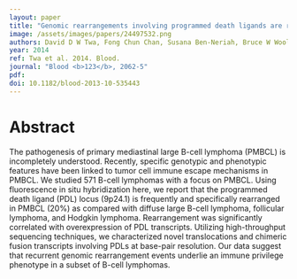 ```yaml
---
layout: paper
title: "Genomic rearrangements involving programmed death ligands are recurrent in primary mediastinal large B-cell lymphoma."
image: /assets/images/papers/24497532.png
authors: David D W Twa, Fong Chun Chan, Susana Ben-Neriah, Bruce W Woolcock, Anja Mottok, King L Tan, Graham W Slack, Jay Gunawardana, Raymond S Lim, Andrew W McPherson, Robert Kridel, Adele Telenius, David W Scott, Kerry J Savage, Sohrab P Shah, Randy D Gascoyne, Christian Steidl
year: 2014
ref: Twa et al. 2014. Blood.
journal: "Blood <b>123</b>, 2062-5"
pdf: 
doi: 10.1182/blood-2013-10-535443
---
```


# Abstract

The pathogenesis of primary mediastinal large B-cell lymphoma (PMBCL) is incompletely understood. Recently, specific genotypic and phenotypic features have been linked to tumor cell immune escape mechanisms in PMBCL. We studied 571 B-cell lymphomas with a focus on PMBCL. Using fluorescence in situ hybridization here, we report that the programmed death ligand (PDL) locus (9p24.1) is frequently and specifically rearranged in PMBCL (20%) as compared with diffuse large B-cell lymphoma, follicular lymphoma, and Hodgkin lymphoma. Rearrangement was significantly correlated with overexpression of PDL transcripts. Utilizing high-throughput sequencing techniques, we characterized novel translocations and chimeric fusion transcripts involving PDLs at base-pair resolution. Our data suggest that recurrent genomic rearrangement events underlie an immune privilege phenotype in a subset of B-cell lymphomas.

